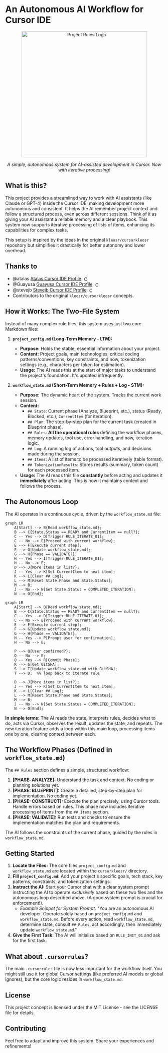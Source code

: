# An Autonomous AI Workflow for Cursor IDE

<div align="center">
  <img src="https://i.ibb.co/tMy2cRkC/image-fx.png" alt="Project Rules Logo" width="400"/>
  <p><em>A simple, autonomous system for AI-assisted development in Cursor. Now with iterative processing!</em></p>
</div>

## What is this?

This project provides a streamlined way to work with AI assistants (like Claude or GPT-4) inside the Cursor IDE, making development more autonomous and consistent. It helps the AI remember project context and follow a structured process, even across different sessions. Think of it as giving your AI assistant a reliable memory and a clear playbook.  This system now supports iterative processing of lists of items, enhancing its capabilities for complex tasks.

This setup is inspired by the ideas in the original `kleosr/cursorkleosr` repository but simplifies it drastically for better autonomy and lower overhead.

## Thanks to

*   @atalas [Atalas Cursor IDE Profile](https://forum.cursor.com/u/atalas) <img src="https://registry.npmmirror.com/@lobehub/icons-static-png/latest/files/light/cursor.png" width="16" height="16" alt="Cursor Icon" style="vertical-align: middle; margin-left: 5px;" />
*   @Guayusa [Guayusa Cursor IDE Profile](https://forum.cursor.com/u/Guayusa) <img src="https://registry.npmmirror.com/@lobehub/icons-static-png/latest/files/light/cursor.png" width="16" height="16" alt="Cursor Icon" style="vertical-align: middle; margin-left: 5px;" />
*   @stevejb [Stevejb Cursor IDE Profile](https://forum.cursor.com/u/stevejb) <img src="https://registry.npmmirror.com/@lobehub/icons-static-png/latest/files/light/cursor.png" width="16" height="16" alt="Cursor Icon" style="vertical-align: middle; margin-left: 5px;" />
*   Contributors to the original `kleosr/cursorkleosr` concepts.

## How it Works: The Two-File System

Instead of many complex rule files, this system uses just two core Markdown files:

1.  **`project_config.md` (Long-Term Memory - LTM):**
    *   **Purpose:** Holds the stable, essential information about your project.
    *   **Content:** Project goals, main technologies, critical coding patterns/conventions, key constraints, and now, tokenization settings (e.g., characters per token for estimation).
    *   **Usage:** The AI reads this at the start of major tasks to understand the project's foundation. It's updated infrequently.

2.  **`workflow_state.md` (Short-Term Memory + Rules + Log - STM):**
    *   **Purpose:** The dynamic heart of the system. Tracks the current work session.
    *   **Content:**
        *   `## State`: Current phase (Analyze, Blueprint, etc.), status (Ready, Blocked, etc.), `CurrentItem` (for iteration).
        *   `## Plan`: The step-by-step plan for the current task (created in Blueprint phase).
        *   `## Rules`: **All the operational rules** defining the workflow phases, memory updates, tool use, error handling, and now, iteration logic.
        *   `## Log`: A running log of actions, tool outputs, and decisions made during the session.
        *   `## Items`: A list of items to be processed iteratively (table format).
        *   `## TokenizationResults`: Stores results (summary, token count) for each processed item.
    *   **Usage:** The AI reads this file **constantly** before acting and updates it **immediately** after acting. This is how it maintains context and follows the process.


## The Autonomous Loop

The AI operates in a continuous cycle, driven by the `workflow_state.md` file:

```mermaid
graph LR
    A[Start] --> B{Read workflow_state.md};
    B --> C{State.Status == READY and CurrentItem == null?};
    C -- Yes --> D[Trigger RULE_ITERATE_01];
    C -- No --> E{Proceed with current workflow};
    E --> F[Execute current step];
    F --> G[Update workflow_state.md];
    G --> H{Phase == VALIDATE?};
    H -- Yes --> I[Trigger RULE_ITERATE_01];
    H -- No --> E;
    D --> J{More items in list?};
    J -- Yes --> K[Set CurrentItem to next item];
    K --> L[Clear ## Log];
    L --> M[Reset State.Phase and State.Status];
    M --> B;
    J -- No --> N[Set State.Status = COMPLETED_ITERATION];
    N --> O[End];
```

```mermaid
graph LR
    A[Start] --> B{Read workflow_state.md};
    B --> C{State.Status == READY and CurrentItem == null?};
    C -- Yes --> D[Trigger RULE_ITERATE_01];
    C -- No --> E{Proceed with current workflow};
    E --> F[Execute current step];
    F --> G[Update workflow_state.md];
    G --> H{Phase == VALIDATE?};
    H -- Yes --> P[Prompt user for confirmation];
    H -- No --> E;

    P --> Q{User confirmed?};
    Q -- No --> E;
    Q -- Yes --> R[Commit Phase];
    R --> S[Get GitSHA];
    S --> T[Update workflow_state.md with GitSHA];
    T --> D;  %% loop back to iterate rule

    D --> J{More items in list?};
    J -- Yes --> K[Set CurrentItem to next item];
    K --> L[Clear ## Log];
    L --> M[Reset State.Phase and State.Status];
    M --> B;
    J -- No --> N[Set State.Status = COMPLETED_ITERATION];
    N --> O[End];
```

**In simple terms:** The AI reads the state, interprets rules, decides what to do, acts via Cursor, observes the result, updates the state, and repeats.  The new iteration feature adds a loop within this main loop, processing items one by one, clearing context between each.

## The Workflow Phases (Defined in `workflow_state.md`)

The `## Rules` section defines a simple, structured workflow:

1.  **[PHASE: ANALYZE]:** Understand the task and context. No coding or planning solutions yet.
2.  **[PHASE: BLUEPRINT]:** Create a detailed, step-by-step plan for implementation. No coding yet.
3.  **[PHASE: CONSTRUCT]:** Execute the plan precisely, using Cursor tools. Handle errors based on rules.  This phase now includes iterative processing of items from the `## Items` section.
4.  **[PHASE: VALIDATE]:** Run tests and checks to ensure the implementation matches the plan and requirements.

The AI follows the constraints of the current phase, guided by the rules in `workflow_state.md`.

## Getting Started

1.  **Locate the Files:** The core files `project_config.md` and `workflow_state.md` are located within the `cursorkleosr/` directory.
2.  **Fill `project_config.md`:** Add your project's specific goals, tech stack, key patterns, constraints, and tokenization settings.
3.  **Instruct the AI:** Start your Cursor chat with a clear system prompt instructing the AI to operate *exclusively* based on these two files and the autonomous loop described above. (A good system prompt is crucial for enforcement!).
    *   *Example Snippet for System Prompt:* "You are an autonomous AI developer. Operate solely based on `project_config.md` and `workflow_state.md`. Before every action, read `workflow_state.md`, determine state, consult `## Rules`, act accordingly, then immediately update `workflow_state.md`."
4.  **Give the First Task:** The AI will initialize based on `RULE_INIT_01` and ask for the first task.

## What about `.cursorrules`?

The main `.cursorrules` file is now less important for the workflow itself. You might still use it for global Cursor settings (like preferred AI models or global ignores), but the core logic resides in `workflow_state.md`.

## License

This project concept is licensed under the MIT License - see the LICENSE file for details.

## Contributing

Feel free to adapt and improve this system. Share your experiences and refinements!
